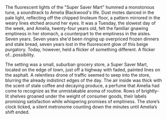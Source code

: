 The fluorescent lights of the "Super Saver Mart" hummed a monotonous tune, a soundtrack to Amelia Blackwood's life.  Dust motes danced in the pale light, reflecting off the chipped linoleum floor, a pattern mirrored in the weary lines etched around her eyes.  It was a Tuesday, the slowest day of the week, and Amelia, twenty-four years old, felt the familiar gnawing emptiness in her stomach, a counterpart to the emptiness in the aisles.  Seven years. Seven years she'd been ringing up overpriced frozen dinners and stale bread, seven years lost in the fluorescent glow of this beige purgatory.  Today, however, held a flicker of something different.  A flicker of...possibility.

The setting was a small, suburban grocery store, a Super Saver Mart, located on the edge of town, just off a highway with faded, painted lines on the asphalt.  A relentless drone of traffic seemed to seep into the store, blurring the already indistinct edges of the day.  The air inside was thick with the scent of stale coffee and decaying produce, a perfume that Amelia had come to recognize as the unmistakable aroma of routine.  Rows of brightly-lit shelves groaned under the weight of consumer goods, their labels promising satisfaction while whispering promises of emptiness.  The store’s clock ticked, a silent metronome counting down the minutes until Amelia’s shift ended.
